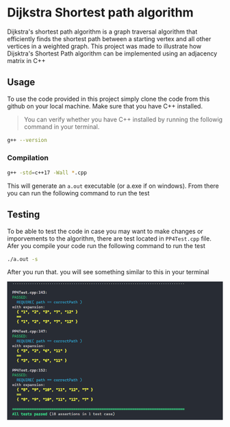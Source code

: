 # Dijkstra Shortest path algorithm

Dijkstra's shortest path algorithm is a graph traversal algorithm that efficiently finds the shortest path between a starting vertex and all other vertices in a weighted graph. This project was made to illustrate how Dijsktra's Shortest Path algorithm can be implemented using an adjacency matrix in C++

## Usage

To use the code provided in this project simply clone the code from this github on your local machine. Make sure that you have C++ installed. 
> You can verify whether you have C++ installed by running the followig command in your terminal. 
```bash
g++ --version
```

### Compilation

```bash
g++ -std=c++17 -Wall *.cpp
```

This will generate an `a.out` executable (or a.exe if on windows). From there you can run the following command to run the test

## Testing

To be able to test the code in case you may want to make changes or imporvements to the algorithm, there are test located in `PP4Test.cpp` file. Afer you compile your code run the following command to run the test

```bash
./a.out -s
```

After you run that. you will see something similar to this in
your terminal

![Test Output](./assets/test-output.png)